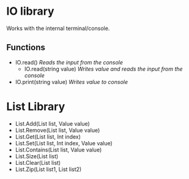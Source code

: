 # IO library
Works with the internal terminal/console.

## Functions
- IO.read()
_Reads the input from the console_
    - IO.read(string value)
    _Writes value and reads the input from the console_
- IO.print(string value)
_Writes value to console_

# List Library
- List.Add(List list, Value value)
- List.Remove(List list, Value value)
- List.Get(List list, Int index)
- List.Set(List list, Int index, Value value)
- List.Contains(List list, Value value)
- List.Size(List list)
- List.Clear(List list)
- List.Zip(List list1, List list2)